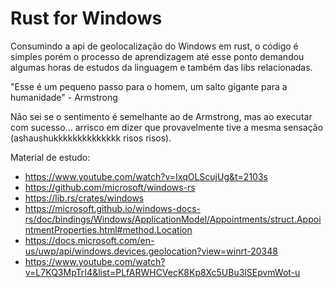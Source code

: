 # Rust for Windows

Consumindo a api de geolocalização do Windows em rust, o código é simples porém o processo de aprendizagem até esse ponto demandou algumas horas de estudos da linguagem e também das libs relacionadas.

"Esse é um pequeno passo para o homem, um salto gigante para a humanidade​" - Armstrong

Não sei se o sentimento é semelhante ao de Armstrong, mas ao executar com sucesso... arrisco em dizer que provavelmente tive a mesma sensação (ashaushukkkkkkkkkkkkkk risos risos).

Material de estudo:
- https://www.youtube.com/watch?v=IxqOLScujUg&t=2103s
- https://github.com/microsoft/windows-rs
- https://lib.rs/crates/windows
- https://microsoft.github.io/windows-docs-rs/doc/bindings/Windows/ApplicationModel/Appointments/struct.AppointmentProperties.html#method.Location
- https://docs.microsoft.com/en-us/uwp/api/windows.devices.geolocation?view=winrt-20348
- https://www.youtube.com/watch?v=L7KQ3MpTrI4&list=PLfARWHCVecK8Kp8Xc5UBu3lSEpvmWot-u